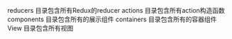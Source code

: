 reducers 目录包含所有Redux的reducer
actions 目录包含所有action构造函数
components 目录包含所有的展示组件
containers 目录包含所有的容器组件
View 目录包含所有视图